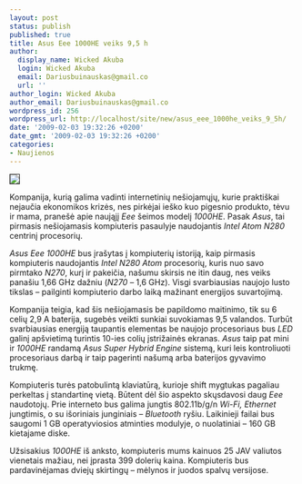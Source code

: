 ```yaml
---
layout: post
status: publish
published: true
title: Asus Eee 1000HE veiks 9,5 h
author:
  display_name: Wicked Akuba
  login: Wicked Akuba
  email: Dariusbuinauskas@gmail.co
  url: ''
author_login: Wicked Akuba
author_email: Dariusbuinauskas@gmail.co
wordpress_id: 256
wordpress_url: http://localhost/site/new/asus_eee_1000he_veiks_9_5h/
date: '2009-02-03 19:32:26 +0200'
date_gmt: '2009-02-03 19:32:26 +0200'
categories:
- Naujienos
---
```

<div class="imgright"><img src="http://akuba.technews.lt/10256_eeepc100he_1.jpg" border="1" /></div>
<p>Kompanija, kurią galima vadinti internetinių nešiojamųjų, kurie praktiškai nejaučia ekonomikos krizės, nes pirkėjai ieško kuo pigesnio produkto, tėvu ir mama, pranešė apie naująjį <i>Eee</i> šeimos modelį <i>1000HE</i>. Pasak <i>Asus</i>, tai pirmasis nešiojamasis kompiuteris pasaulyje naudojantis <i>Intel Atom N280</i> centrinį procesorių. </p>
<p><i>Asus Eee 1000HE</i> bus įrašytas į kompiuterių istoriją, kaip pirmasis kompiuteris naudojantis <i>Intel N280 Atom</i> procesorių, kuris nuo savo pirmtako <i>N270</i>, kurį ir pakeičia, našumu skirsis ne itin daug, nes veiks panašiu 1,66 GHz dažniu (<i>N270</i> – 1,6 GHz). Visgi svarbiausias naujojo lusto tikslas – pailginti kompiuterio darbo laiką mažinant energijos suvartojimą. </p>
<p>Kompanija teigia, kad šis nešiojamasis be papildomo maitinimo, tik su 6 celių 2,9 A baterija, sugebės veikti sunkiai suvokiamas 9,5 valandos. Turbūt svarbiausias energiją taupantis elementas be naujojo procesoriaus bus <i>LED</i> galinį apšvietimą turintis 10-ies colių įstrižainės ekranas. <i>Asus</i> taip pat mini ir <i>1000HE</i> randamą <i>Asus Super Hybrid Engine</i> sistemą, kuri leis kontroliuoti procesoriaus darbą ir taip pagerinti našumą arba baterijos gyvavimo trukmę. </p>
<p>Kompiuteris turės patobulintą klaviatūrą, kurioje shift mygtukas pagaliau perkeltas į standartinę vietą. Būtent dėl šio aspekto skųsdavosi daug <i>Eee</i> naudotojų. Prie interneto bus galima jungtis 802.11b/g/n <i>Wi-Fi, Ethernet</i> jungtimis, o su išoriniais junginiais – <i>Bluetooth</i> ryšiu. Laikinieji failai bus saugomi 1 GB operatyviosios atminties modulyje, o nuolatiniai – 160 GB kietajame diske.</p>
<p>Užsisakius <i>1000HE</i> iš anksto, kompiuteris mums kainuos 25 JAV valiutos vienetais mažiau, nei įprasta 399 dolerių kaina. Kompiuteris bus pardavinėjamas dviejų skirtingų – mėlynos ir juodos spalvų versijose.</p>
